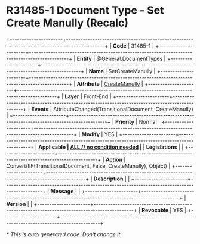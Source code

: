 ﻿---
erp.type: front-end-business-rule
erp.entity: General.DocumentTypes
---

# R31485-1 Document Type - Set Create Manully (Recalc)
+----------------------+----------------------------------------------------------------------------------------------+
| **Code**             | 31485-1                                                                                      |
+----------------------+----------------------------------------------------------------------------------------------+
| **Entity**           | @General.DocumentTypes                                                                       |
+----------------------+----------------------------------------------------------------------------------------------+
| **Name**             | SetCreateManully                                                                             |
+----------------------+----------------------------------------------------------------------------------------------+
| **Attribute**        | [CreateManully](../entities/General.DocumentTypes.md#createmanully)                          |
+----------------------+----------------------------------------------------------------------------------------------+
| **Layer**            | Front-End                                                                                    |
+----------------------+----------------------------------------------------------------------------------------------+
| **Events**           | AttributeChanged(TransitionalDocument, CreateManully)                                        |
+----------------------+----------------------------------------------------------------------------------------------+
| **Priority**         | Normal                                                                                       |
+----------------------+----------------------------------------------------------------------------------------------+
| **Modify**           | YES                                                                                          |
+----------------------+----------------------------------------------------------------------------------------------+
| **Applicable         | [ALL // no condition needed](xref:applicable-legislations)                                   |
| Legislations**       |                                                                                              |
+----------------------+----------------------------------------------------------------------------------------------+
| **Action**           | Convert(IIF(TransitionalDocument, False, CreateManully), Object)                             |
+----------------------+----------------------------------------------------------------------------------------------+
| **Description**      |                                                                                              |
+----------------------+----------------------------------------------------------------------------------------------+
| **Message**          |                                                                                              |
+----------------------+----------------------------------------------------------------------------------------------+
| **Version**          |                                                                                              |
+----------------------+----------------------------------------------------------------------------------------------+
| **Revocable**        | YES                                                                                          |
+----------------------+----------------------------------------------------------------------------------------------+

*\* This is auto generated code. Don't change it.*
